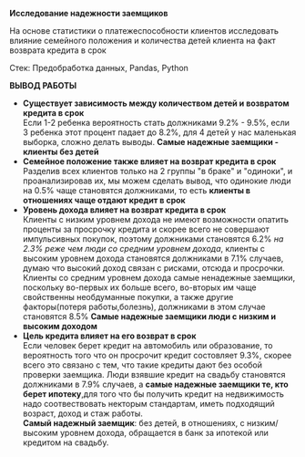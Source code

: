 **Исследование надежности заемщиков**

На основе статистики о платежеспособности клиентов исследовать влияние семейного положения и количества детей клиента на факт возврата кредита в срок	

Стек: Предобработка данных, Pandas, Python

**ВЫВОД РАБОТЫ**
* **Существует зависимость между количеством детей и возвратом кредита в срок**  <br/>
Если 1-2 ребенка вероятность стать должниками 9.2% - 9.5%, если 3 ребенка этот процент падает до 8.2%, для 4 детей у нас маленькая выборка, сложно делать выводы. **Самые надежные заемщики - клиенты без детей**
* **Семейное положение также влияет на возврат кредита в срок**<br/>
Разделив всех клиентов только на 2 группы "в браке" и "одиноки", и проанализировав их, мы можем сделать вывод, что одинокие люди на 0.5% чаще становятся должниками, то есть **клиенты в отношениях чаще отдают кредит в срок**
* **Уровень дохода влияет на возврат кредита в срок**<br/>
Клиенты с низким уровнем дохода не имеют возможности опатить проценты за просрочку кредита и скорее всего не совершают импульсивных покупок, поэтому должниками становятся 6.2% *на 2.3% реже чем люди со средним уровнем дохода*, клиенты с высоким уровнем дохода становятся должниками в 7.1% случаев, думаю что высокий доход связан с рисками, отсюда и просрочки. Клиенты со средним уровнем дохода самые ненадежные заемщики, поскольку во-первых их больше всего, во-вторых им чаще свойственны необдуманные покупки, а также другие факторы(потеря работы,болезнь), должниками в этом случае становятся 8.5%             **Самые надежные заемщики люди с низким и высоким доходом**
* **Цель кредита влияет на его возврат в срок**<br/>
Если человек берет кредит на автомобиль или образование, то вероятность того что он просрочит кредит состовляет 9.3%, скорее всего это связано с тем, что такие кредиты дают без особой проверки заемщика. Люди взявшие кредит на свадьбу становятся должниками в 7.9% случаев, а **самые надежные заемщики те, кто берет ипотеку**,для того что бы получить кредит на недвижимость надо соотвествовать некторым стандартам, иметь подходящий возраст, доход и стаж работы.\
**Самый надежный заемщик**:
без детей, в отношениях, с низким/высоким уровнем дохода, обращается в банк за ипотекой или кредитом на свадьбу.

